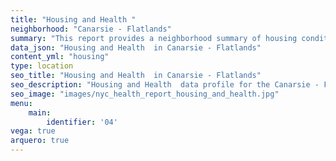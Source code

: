 ```yaml
---
title: "Housing and Health "
neighborhood: "Canarsie - Flatlands"
summary: "This report provides a neighborhood summary of housing conditions and related health outcomes. It also describes population characteristics that can increase vulnerability to housing hazards."
data_json: "Housing and Health  in Canarsie - Flatlands"
content_yml: "housing"
type: location
seo_title: "Housing and Health  in Canarsie - Flatlands"
seo_description: "Housing and Health  data profile for the Canarsie - Flatlands neighborhood of NYC."
seo_image: "images/nyc_health_report_housing_and_health.jpg"
menu:
    main:
        identifier: '04'
vega: true
arquero: true
---
```

